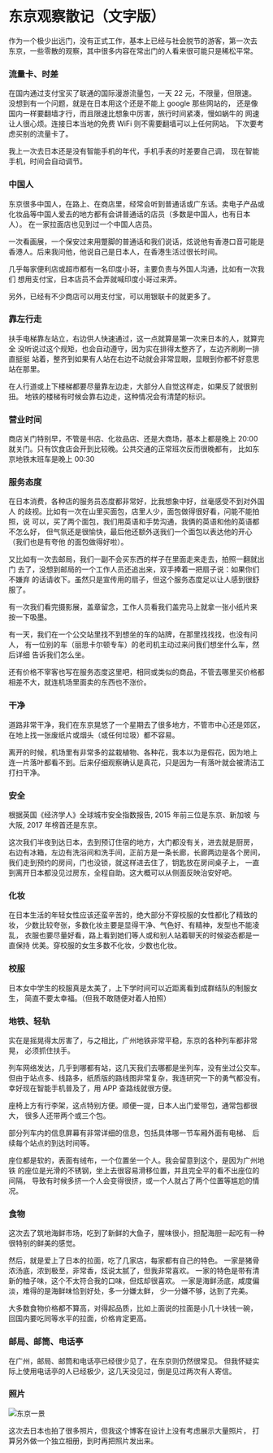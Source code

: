 # 东京观察散记（文字版）

作为一个极少出远门，没有正式工作，基本上已经与社会脱节的游客，第一次去
东京，一些零散的观察，其中很多内容在常出门的人看来很可能只是稀松平常。

### 流量卡、时差

在国内通过支付宝买了联通的国际漫游流量包，一天 22 元，不限量，但限速。
没想到有一个问题，就是在日本用这个还是不能上 google 那些网站的，
还是像国内一样要翻墙才行，而且限速比想象中厉害，旅行时间紧凑，慢如蜗牛的
网速让人很心烦。连接日本当地的免费 WiFi 则不需要翻墙可以上任何网站。
下次要考虑买别的流量卡了。

我上一次去日本还是没有智能手机的年代，手机手表的时差要自己调，
现在智能手机，时间会自动调节。

### 中国人

东京很多中国人，在路上、在商店里，经常会听到普通话或广东话。卖电子产品或
化妆品等中国人爱去的地方都有会讲普通话的店员（多数是中国人，也有日本人）。
在一家拉面店也见到过一个中国人店员。

一次看画展，一个保安过来用蹩脚的普通话和我们说话，炫说他有香港口音可能是
香港人。后来我问他，他说自己是日本人，在香港生活过很长时间。

几乎每家便利店或超市都有一名印度小哥，主要负责与外国人沟通，比如有一次我们
想用支付宝，日本店员不会弄就喊印度小哥过来弄。

另外，已经有不少商店可以用支付宝，可以用银联卡的就更多了。    

### 靠左行走

扶手电梯靠左站立，右边供人快速通过，这一点就算是第一次来日本的人，就算完全
没听说过这个规矩，也会自动遵守，因为实在排得太整齐了，左边齐刷刷一排直挺挺
站着，整齐到如果有人站在右边不动就会非常显眼，显眼到你都不好意思站在那里。

在人行道或上下楼梯都要尽量靠左边走，大部分人自觉这样走，如果反了就很别扭。
地铁的楼梯有时候会靠右边走，这种情况会有清楚的标识。

### 营业时间

商店关门特别早，不管是书店、化妆品店、还是大商场，基本上都是晚上 20:00
就关门。只有饮食店会开到比较晚。公共交通的正常班次反而很晚都有，
比如东京地铁末班车是晚上 00:30

### 服务态度

在日本消费，各种店的服务员态度都非常好，比我想象中好，丝毫感受不到对外国人
的歧视。比如有一次在山里买面包，店里人少，面包做得很好看，问能不能拍照，说
可以，买了两个面包，我们用英语和手势沟通，我俩的英语和他的英语都不怎么好，
但气氛还是很愉快，最后他还额外送我们一个面包以表达他的开心（我们也是有夸他
的面包做得好啦）。

又比如有一次去邮局，我们一副不会买东西的样子在里面走来走去，拍照一翻就出门
去了，没想到邮局的一个工作人员还追出来，双手捧着一把扇子说：如果你们不嫌弃
的话请收下。虽然只是宣传用的扇子，但这个服务态度足以让人感到很舒服了。

有一次我们看完摄影展，盖章留念，工作人员看我们盖完马上就拿一张小纸片来
按一下吸墨。

有一天，我们在一个公交站里找不到想坐的车的站牌，在那里找找找，也没有问人，
有一位别的车（丽思卡尔顿专车）的老司机主动过来问我们想坐什么车，然后详细
告诉我们怎么坐。

还有价格不宰客也写在服务态度这里吧，相同或类似的商品，不管去哪里买价格都
相差不大，就连机场里面卖的东西也不涨价。

### 干净

道路非常干净，我们在东京晃悠了一个星期去了很多地方，不管市中心还是郊区，
在地上找一张废纸片或烟头（或任何垃圾）都不容易。

离开的时候，机场里有非常多的盆栽植物、各种花，我本以为是假花，因为地上
连一片落叶都看不到。后来仔细观察确认是真花，只是因为一有落叶就会被清洁工
打扫干净。

### 安全

根据英国《经济学人》全球城市安全指数报告, 2015 年前三位是东京、新加坡
与大阪, 2017 年榜首还是东京。

这次我们半夜到达日本，去到预订住宿的地方，大门都没有关，进去就是厨房，
右边有冰箱，左边有洗浴间和洗手间，正前方是一条长廊，长廊两边是各个房间，
我们走到预约的房间，门也没锁，就这样进去住了，钥匙放在房间桌子上，
一直到离开日本都没见过房东，全程自助。这大概可以从侧面反映治安好吧。

### 化妆

在日本生活的年轻女性应该还蛮辛苦的，绝大部分不穿校服的女性都化了精致的妆，
少数比较夸张，多数化妆主要是显得干净、气色好、有精神，发型也不能凌乱，
衣服也要尽量好看，路上看到她们等人或和别人站着聊天的时候姿态都是一直保持
优美。穿校服的女生多数不化妆，少数也化妆。

### 校服

日本女中学生的校服真是太美了，上下学时间可以近距离看到成群结队的制服女生，
简直不要太幸福。（但我不敢随便对着人拍照）

### 地铁、轻轨

实在是摇晃得太厉害了，与之相比，广州地铁非常平稳，东京的各种列车都非常晃，
必须抓住扶手。

列车网络发达，几乎到哪都有站，这几天我们去哪都是坐列车，没有坐过公交车。
但由于站点多、线路多，纸质版的路线图非常复杂，我连研究一下的勇气都没有。
幸好现在智能手机普及了，用 APP 查路线就很方便。

座椅上方有行李架，这点特别方便。顺便一提，日本人出门爱带包，通常包都很大，
很多人还带两个或三个包。

部分列车内的信息屏幕有非常详细的信息，包括具体哪一节车厢外面有电梯、
后续每个站点的到达时间等。

座位都是软的，表面有绒布，一个位置坐一个人。我会留意到这个，是因为广州地铁
的座位是光滑的不锈钢，坐上去很容易滑移位置，并且完全平的看不出座位的间隔，
导致有时候多挤一个人会变得很挤，或一个人就占了两个位置等尴尬的情况。

### 食物

这次去了筑地海鲜市场，吃到了新鲜的大鱼子，腥味很小，担配海胆一起吃有一种
很特别的鲜美的感觉。

然后，就是爱上了日本的拉面，吃了几家店，每家都有自己的特色。
一家是猪骨浓汤底，浓到极至，非常香，炫说太腻了，但我非常喜欢。
一家的特色是带有清新的柚子味，这个不太符合我的口味，但炫却很喜欢。
一家是海鲜汤底，咸度偏淡，难得的是海鲜味恰到好处，多一分嫌太鲜，
少一分嫌不够，达到了完美。

大多数食物价格都不算高，对得起品质，比如上面说的拉面是小几十块钱一碗，
回国内要吃同等水平的拉面，价格肯定更高。

### 邮局、邮筒、电话亭

在广州，邮局、邮筒和电话亭已经很少见了，在东京则仍然很常见。
但我怀疑实际上使用电话亭的人已经极少，这几天没见过，倒是见过两次有人寄信。

### 照片

![东京一景](../output/pics/Tokyo-guancha-sanji.jpg)

这次去日本也拍了很多照片，但我这个博客在设计上没有考虑展示大量照片，
打算另外做一个独立相册，到时再把照片发出来。

